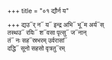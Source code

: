 +++
title = "०१ द्यौर्न य"

+++
द्यउ᳓र् न᳓ य᳓ इन्द्र अभि᳓ भू᳓म अर्य᳓स्  
तस्थउ᳓ रयिः᳓ श᳓वसा पृत्सु᳓ ज᳓नान्  
तं᳓ नः सह᳓स्रभरम् उर्वरासां᳓  
दद्धि᳓ सूनो सहसो वृत्रतु᳓रम्